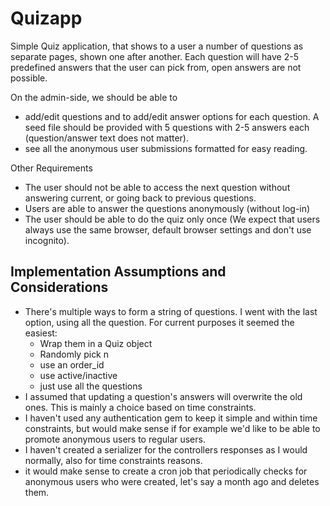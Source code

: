 # Quizapp

Simple Quiz application, that shows to a user 
a number of questions as separate pages, shown one after another. 
Each question will have 2-5 predefined answers that 
the user can pick from, open answers are not possible.

On the admin-side, we should be able to 
 - add/edit questions and to add/edit answer options for each question.  A seed file should be provided with 5 questions with 2-5 answers each (question/answer text does not matter).
 - see all the anonymous user submissions formatted for easy reading.

Other Requirements
 - The user should not be able to access the next question without answering current, or going back to previous questions.
 - Users are able to answer the questions anonymously (without log-in)
 - The user should be able to do the quiz only once (We expect that users always use the same browser, default browser settings and don't use incognito).

## Implementation Assumptions and Considerations

 - There's multiple ways to form a string of questions.
   I went with the last option, using all the question.
   For current purposes it seemed the easiest:
   - Wrap them in a Quiz object
   - Randomly pick n
   - use an order_id
   - use active/inactive 
   - just use all the questions
 - I assumed that updating a question's answers
will overwrite the old ones. This is mainly a choice based on time constraints.
 - I haven't used any authentication gem to keep it simple
   and within time constraints, but would make sense if for example
   we'd like to be able to promote anonymous users to regular users.
 - I haven't created a serializer for the controllers responses
   as I would normally, also for time constraints reasons.
 - it would make sense to create a cron job that periodically
checks for anonymous users who were created, let's say a month ago and deletes them.

   